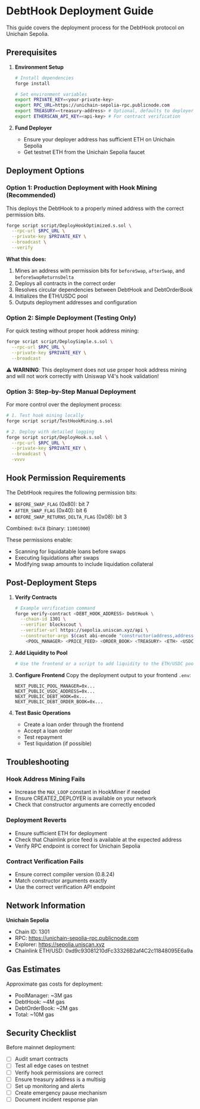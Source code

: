 # DebtHook Deployment Guide

This guide covers the deployment process for the DebtHook protocol on Unichain Sepolia.

## Prerequisites

1. **Environment Setup**
   ```bash
   # Install dependencies
   forge install
   
   # Set environment variables
   export PRIVATE_KEY=<your-private-key>
   export RPC_URL=https://unichain-sepolia-rpc.publicnode.com
   export TREASURY=<treasury-address> # Optional, defaults to deployer
   export ETHERSCAN_API_KEY=<api-key> # For contract verification
   ```

2. **Fund Deployer**
   - Ensure your deployer address has sufficient ETH on Unichain Sepolia
   - Get testnet ETH from the Unichain Sepolia faucet

## Deployment Options

### Option 1: Production Deployment with Hook Mining (Recommended)

This deploys the DebtHook to a properly mined address with the correct permission bits.

```bash
forge script script/DeployHookOptimized.s.sol \
  --rpc-url $RPC_URL \
  --private-key $PRIVATE_KEY \
  --broadcast \
  --verify
```

**What this does:**
1. Mines an address with permission bits for `beforeSwap`, `afterSwap`, and `beforeSwapReturnsDelta`
2. Deploys all contracts in the correct order
3. Resolves circular dependencies between DebtHook and DebtOrderBook
4. Initializes the ETH/USDC pool
5. Outputs deployment addresses and configuration

### Option 2: Simple Deployment (Testing Only)

For quick testing without proper hook address mining:

```bash
forge script script/DeploySimple.s.sol \
  --rpc-url $RPC_URL \
  --private-key $PRIVATE_KEY \
  --broadcast
```

⚠️ **WARNING**: This deployment does not use proper hook address mining and will not work correctly with Uniswap V4's hook validation!

### Option 3: Step-by-Step Manual Deployment

For more control over the deployment process:

```bash
# 1. Test hook mining locally
forge script script/TestHookMining.s.sol

# 2. Deploy with detailed logging
forge script script/DeployHook.s.sol \
  --rpc-url $RPC_URL \
  --private-key $PRIVATE_KEY \
  --broadcast \
  -vvvv
```

## Hook Permission Requirements

The DebtHook requires the following permission bits:
- `BEFORE_SWAP_FLAG` (0x80): bit 7
- `AFTER_SWAP_FLAG` (0x40): bit 6
- `BEFORE_SWAP_RETURNS_DELTA_FLAG` (0x08): bit 3

Combined: `0xC8` (binary: `11001000`)

These permissions enable:
- Scanning for liquidatable loans before swaps
- Executing liquidations after swaps
- Modifying swap amounts to include liquidation collateral

## Post-Deployment Steps

1. **Verify Contracts**
   ```bash
   # Example verification command
   forge verify-contract <DEBT_HOOK_ADDRESS> DebtHook \
     --chain-id 1301 \
     --verifier blockscout \
     --verifier-url https://sepolia.uniscan.xyz/api \
     --constructor-args $(cast abi-encode "constructor(address,address,address,address,address,address,uint24,int24)" \
       <POOL_MANAGER> <PRICE_FEED> <ORDER_BOOK> <TREASURY> <ETH> <USDC> 3000 60)
   ```

2. **Add Liquidity to Pool**
   ```bash
   # Use the frontend or a script to add liquidity to the ETH/USDC pool
   ```

3. **Configure Frontend**
   Copy the deployment output to your frontend `.env`:
   ```env
   NEXT_PUBLIC_POOL_MANAGER=0x...
   NEXT_PUBLIC_USDC_ADDRESS=0x...
   NEXT_PUBLIC_DEBT_HOOK=0x...
   NEXT_PUBLIC_DEBT_ORDER_BOOK=0x...
   ```

4. **Test Basic Operations**
   - Create a loan order through the frontend
   - Accept a loan order
   - Test repayment
   - Test liquidation (if possible)

## Troubleshooting

### Hook Address Mining Fails
- Increase the `MAX_LOOP` constant in HookMiner if needed
- Ensure CREATE2_DEPLOYER is available on your network
- Check that constructor arguments are correctly encoded

### Deployment Reverts
- Ensure sufficient ETH for deployment
- Check that Chainlink price feed is available at the expected address
- Verify RPC endpoint is correct for Unichain Sepolia

### Contract Verification Fails
- Ensure correct compiler version (0.8.24)
- Match constructor arguments exactly
- Use the correct verification API endpoint

## Network Information

**Unichain Sepolia**
- Chain ID: 1301
- RPC: https://unichain-sepolia-rpc.publicnode.com
- Explorer: https://sepolia.uniscan.xyz
- Chainlink ETH/USD: 0xd9c93081210dFc33326B2af4C2c11848095E6a9a

## Gas Estimates

Approximate gas costs for deployment:
- PoolManager: ~3M gas
- DebtHook: ~4M gas
- DebtOrderBook: ~2M gas
- Total: ~10M gas

## Security Checklist

Before mainnet deployment:
- [ ] Audit smart contracts
- [ ] Test all edge cases on testnet
- [ ] Verify hook permissions are correct
- [ ] Ensure treasury address is a multisig
- [ ] Set up monitoring and alerts
- [ ] Create emergency pause mechanism
- [ ] Document incident response plan
